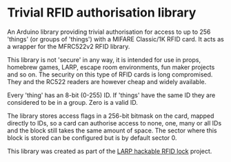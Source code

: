 # Trivial RFID authorisation library
An Arduino library providing trivial authorisation for access to up to 256 'things' (or groups of 'things') with a MIFARE Classic/1K RFID card. It acts as a wrapper for the MFRC522v2 RFID library.

This library is not 'secure' in any way, it is intended for use in props, homebrew games, LARP, escape room environments, fun maker projects and so on. The security on this type of RFID cards is long compromised. They and the RC522 readers are however cheap and widely available.

Every 'thing' has an 8-bit (0-255) ID. If 'things' have the same ID they are considered to be in a group. Zero is a valid ID.

The library stores access flags in a 256-bit bitmask on the card, mapped directly to IDs, so a card can authorise access to none, one, many or all IDs and the block still takes the same amount of space. The sector where this block is stored can be configured but is by default sector 0.

This library was created as part of the [LARP hackable RFID lock](https://github.com/ncmreynolds/LarpHackableRfidLock) project.
